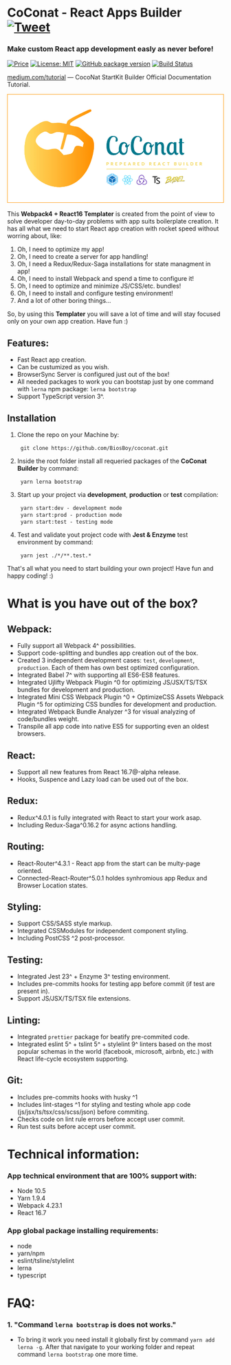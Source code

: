 

# CoConat - React Apps Builder [![Tweet](https://img.shields.io/twitter/url/http/shields.io.svg?style=social)](https://twitter.com/intent/tweet?text=You%20will%20never%20know%20how%20everything%20work%20but%20you%20should%20understand%20the%20system&url=https://medium.com/@svyat770/lets-kill-create-react-app-452cb55f77d3&via=svyat770&hashtags=react,webpack,babel,webdevelopment,developers)
### Make custom React app development easly as never before!

[![Price](https://img.shields.io/badge/price-FREE-0098f7.svg)](https://github.com/BiosBoy/coconat/blob/master/LICENSE)
[![License: MIT](https://img.shields.io/badge/license-MIT-yellow.svg)](https://github.com/BiosBoy/coconat/blob/master/LICENSE)
[![GitHub package version](https://img.shields.io/badge/version-1.8.1-red.svg)](https://github.com/BiosBoy/coconat)
[![Build Status](https://travis-ci.org/BiosBoy/coconat.svg?branch=master)](https://travis-ci.org/BiosBoy/coconat)

[medium.com/tutorial](https://medium.com/@svyat770/lets-kill-create-react-app-452cb55f77d3) — CocoNat StartKit Builder Official Documentation Tutorial.

![logo_image](https://raw.githubusercontent.com/BiosBoy/coconat/master/LOGO_COCONAT.jpg)

This **Webpack4 + React16 Templater** is created from the point of view to solve developer day-to-day problems with app suits boilerplate creation. It has all what we need to start React app creation with rocket speed without worring about, like:
 1. Oh, I need to optimize my app!
 2. Oh, I need to create a server for app handling!
 3. Oh, I need a Redux/Redux-Saga installations for state managment in app!
 4. Oh, I need to install Webpack and spend a time to configure it!
 5. Oh, I need to optimize and minimize JS/CSS/etc. bundles!
 6. Oh, I need to install and configure testing environment!
 7. And a lot of other boring things...

So, by using this **Templater** you will save a lot of time and will stay focused only on your own app creation. Have fun :)

## Features:
 * Fast React app creation.
 * Can be custumized as you wish.
 * BrowserSync Server is configured just out of the box!
 * All needed packages to work you can bootstap just by one command with `lerna` npm package: `lerna bootstrap`
 * Support TypeScript version 3^.

## Installation

1. Clone the repo on your Machine by:

   ```
    git clone https://github.com/BiosBoy/coconat.git
   ```
2. Inside the root folder install all requeried packages of the **CoConat Builder** by command:
   ```
    yarn lerna bootstrap
   ```
3. Start up your project via **development**, **production** or **test** compilation:
   ```
    yarn start:dev - development mode
    yarn start:prod - production mode
    yarn start:test - testing mode
   ```
4. Test and validate yout project code with **Jest & Enzyme** test environment by command:
   ```
    yarn jest ./*/**.test.*
   ```
That's all what you need to start building your own project! Have fun and happy coding! :)

# What is you have out of the box?
 ## Webpack:
 * Fully support all Webpack 4^ possibilities.
 * Support code-splitting and bundles app creation out of the box.
 * Created 3 independent development cases: `test`, `development`, `production`. Each of them has own best optimized configuration.
 * Integrated Babel 7^ with supporting all ES6-ES8 features.
 * Integrated Ujlifty Webpack Plugin ^0 for optimizing JS/JSX/TS/TSX bundles for development and production.
 * Integrated Mini CSS Webpack Plugin ^0 + OptimizeCSS Assets Webpack Plugin ^5 for optimizing CSS bundles for development and production.
 * Integrated Webpack Bundle Analyzer ^3 for visual analyzing of code/bundles weight.
 * Transpile all app code into native ES5 for supporting even an oldest browsers.

 ## React:
 * Support all new features from React 16.7@-alpha release.
 * Hooks, Suspence and Lazy load can be used out of the box.

 ## Redux:
 * Redux^4.0.1 is fully integrated with React to start your work asap.
 * Including Redux-Saga^0.16.2 for async actions handling.

## Routing:
 * React-Router^4.3.1 - React app from the start can be multy-page oriented.
 * Connected-React-Router^5.0.1 holdes synhromious app Redux and Browser Location states.

 ## Styling:
 * Support CSS/SASS style markup.
 * Integrated CSSModules for independent component styling.
 * Including PostCSS ^2 post-processor.

 ## Testing:
 * Integrated Jest 23^ + Enzyme 3^ testing environment.
 * Includes pre-commits hooks for testing app before commit (if test are present in).
 * Support JS/JSX/TS/TSX file extensions.

 ## Linting:
 * Integrated `prettier` package for beatify pre-commited code.
 * Integrated eslint 5^ + tslint 5^ + stylelint 9^ linters based on the most popular schemas in the world (facebook, microsoft, airbnb, etc.) with React life-cycle ecosystem supporting.

 ## Git:
 * Includes pre-commits hooks with husky ^1
 * Includes lint-stages ^1 for styling and testing whole app code (js/jsx/ts/tsx/css/scss/json) before commiting.
 * Checks code on lint rule errors before accept user commit.
 * Run test suits before accept user commit.


# Technical information:
### App technical environment that are 100% support with:
 * Node 10.5
 * Yarn 1.9.4
 * Webpack 4.23.1
 * React 16.7

### App global package installing requirements:
 * node
 * yarn/npm
 * eslint/tsline/stylelint
 * lerna
 * typescript



# FAQ:
 ### 1. "Command `lerna bootstrap` is does not works."
 * To bring it work you need install it globally first by command `yarn add lerna -g`. After that navigate to your working folder and repeat command `lerna bootstrap` one more time.
